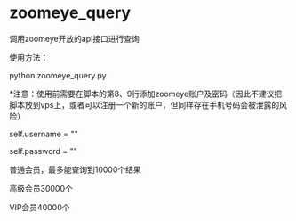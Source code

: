 # zoomeye_query
调用zoomeye开放的api接口进行查询

使用方法：

python zoomeye_query.py

*注意：使用前需要在脚本的第8、9行添加zoomeye账户及密码（因此不建议把脚本放到vps上，或者可以注册一个新的账户，但同样存在手机号码会被泄露的风险）

self.username = ""

self.password = ""

普通会员，最多能查询到10000个结果

高级会员30000个

VIP会员40000个
